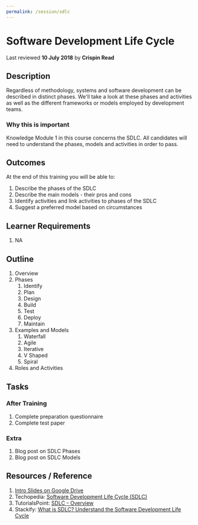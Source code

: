 ```yaml
---
permalink: /session/sdlc
---
```

# Software Development Life Cycle
Last reviewed **10 July 2018** by **Crispin Read**

## Description
Regardless of methodology, systems and software development can be described in distinct phases. We'll take a look at these phases and activities as well as the different frameworks or models employed by development teams.


### Why this is important
Knowledge Module 1 in this course concerns the SDLC. All candidates will need to understand the phases, models and activities in order to pass.


## Outcomes

At the end of this training you will be able to:
1. Describe the phases of the SDLC
1. Describe the main models - their pros and cons
1. Identify activities and link activities to phases of the SDLC
1. Suggest a preferred model based on circumstances

## Learner Requirements

1. NA

## Outline

1. Overview
1. Phases
    1. Identify
    1. Plan
    1. Design
    1. Build
    1. Test
    1. Deploy
    1. Maintain
1. Examples and Models
    1. Waterfall
    1. Agile
    1. Iterative
    1. V Shaped
    1. Spiral
1. Roles and Activities

## Tasks

### After Training
1. Complete preparation questionnaire
1. Complete test paper

### Extra
1. Blog post on SDLC Phases
1. Blog post on SDLC Models


## Resources / Reference

1. [Intro Slides on Google Drive](#)
1. Techopedia: [Software Development Life Cycle (SDLC)](https://www.techopedia.com/definition/22193/software-development-life-cycle-sdlc)
1. TutorialsPoint: [SDLC - Overview](https://www.tutorialspoint.com/sdlc/sdlc_overview.htm)
1. Stackify: [What is SDLC? Understand the Software Development Life Cycle](https://stackify.com/what-is-sdlc/)
